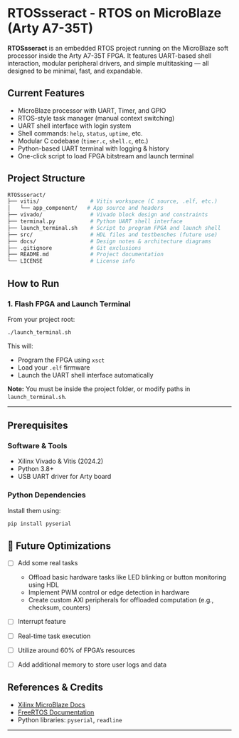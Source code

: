 # RTOSsseract - RTOS on MicroBlaze (Arty A7-35T)

**RTOSsseract** is an embedded RTOS project running on the MicroBlaze soft processor inside the Arty A7-35T FPGA. It features UART-based shell interaction, modular peripheral drivers, and simple multitasking — all designed to be minimal, fast, and expandable.


## Current Features 

- MicroBlaze processor with UART, Timer, and GPIO  
- RTOS-style task manager (manual context switching)  
- UART shell interface with login system  
- Shell commands: `help`, `status`, `uptime`, etc.  
- Modular C codebase (`timer.c`, `shell.c`, etc.)  
- Python-based UART terminal with logging & history  
- One-click script to load FPGA bitstream and launch terminal  

## Project Structure

```bash
RTOSsseract/
├── vitis/                # Vitis workspace (C source, .elf, etc.)
│   └── app_component/   # App source and headers
├── vivado/               # Vivado block design and constraints
├── terminal.py           # Python UART shell interface
├── launch_terminal.sh    # Script to program FPGA and launch shell
├── src/                  # HDL files and testbenches (future use)
├── docs/                 # Design notes & architecture diagrams
├── .gitignore            # Git exclusions
├── README.md             # Project documentation
└── LICENSE               # License info
```


## How to Run

### 1. Flash FPGA and Launch Terminal

From your project root:

```bash
./launch_terminal.sh
```
This will:

- Program the FPGA using `xsct`
- Load your `.elf` firmware
- Launch the UART shell interface automatically

**Note:** You must be inside the project folder, or modify paths in `launch_terminal.sh`.

---

## Prerequisites

### Software & Tools

- Xilinx Vivado & Vitis (2024.2)  
- Python 3.8+  
- USB UART driver for Arty board  

### Python Dependencies

Install them using:

```python
pip install pyserial
```

## 🚀 Future Optimizations

- [ ] Add some real tasks  
  - Offload basic hardware tasks like LED blinking or button monitoring using HDL  
  - Implement PWM control or edge detection in hardware  
  - Create custom AXI peripherals for offloaded computation (e.g., checksum, counters)  
- [ ] Interrupt feature  
- [ ] Real-time task execution  
- [ ] Utilize around 60% of FPGA’s resources  
- [ ] Add additional memory to store user logs and data  
 
 
##  References & Credits

- [Xilinx MicroBlaze Docs](https://docs.xilinx.com/)
- [FreeRTOS Documentation](https://freertos.org/)
- Python libraries: `pyserial`, `readline`

---
